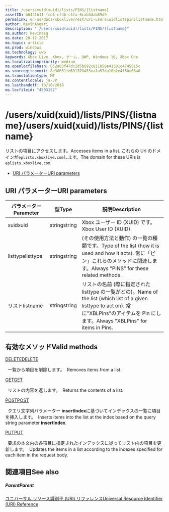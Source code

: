 ```yaml
---
title: /users/xuid(xuid)/lists/PINS/{listname}
assetID: b6421b11-fcd1-cfdb-c1fa-6cab3dab89d9
permalink: en-us/docs/xboxlive/rest/uri-usersxuidlistspinslistname.html
author: KevinAsgari
description: " /users/xuid(xuid)/lists/PINS/{listname}"
ms.author: kevinasg
ms.date: 20-12-2017
ms.topic: article
ms.prod: windows
ms.technology: uwp
keywords: Xbox Live, Xbox, ゲーム, UWP, Windows 10, Xbox One
ms.localizationpriority: medium
ms.openlocfilehash: 052a83f47dc2d5b692c811850e41381c4745815c
ms.sourcegitcommit: 8e30651fd691378455ea1a57da10b2e4f50e66a0
ms.translationtype: MT
ms.contentlocale: ja-JP
ms.lasthandoff: 10/10/2018
ms.locfileid: "4503152"
---
```

# <a name="usersxuidxuidlistspinslistname"></a><span data-ttu-id="09056-104">/users/xuid(xuid)/lists/PINS/{listname}</span><span class="sxs-lookup"><span data-stu-id="09056-104">/users/xuid(xuid)/lists/PINS/{listname}</span></span>
<span data-ttu-id="09056-105">リストの項目にアクセスします。</span><span class="sxs-lookup"><span data-stu-id="09056-105">Accesses items in a list.</span></span> <span data-ttu-id="09056-106">これらの Uri のドメインが`eplists.xboxlive.com`します。</span><span class="sxs-lookup"><span data-stu-id="09056-106">The domain for these URIs is `eplists.xboxlive.com`.</span></span>
 
  * [<span data-ttu-id="09056-107">URI パラメーター</span><span class="sxs-lookup"><span data-stu-id="09056-107">URI parameters</span></span>](#ID4EV)
 
<a id="ID4EV"></a>

 
## <a name="uri-parameters"></a><span data-ttu-id="09056-108">URI パラメーター</span><span class="sxs-lookup"><span data-stu-id="09056-108">URI parameters</span></span>
 
| <span data-ttu-id="09056-109">パラメーター</span><span class="sxs-lookup"><span data-stu-id="09056-109">Parameter</span></span>| <span data-ttu-id="09056-110">型</span><span class="sxs-lookup"><span data-stu-id="09056-110">Type</span></span>| <span data-ttu-id="09056-111">説明</span><span class="sxs-lookup"><span data-stu-id="09056-111">Description</span></span>| 
| --- | --- | --- | 
| <span data-ttu-id="09056-112">xuid</span><span class="sxs-lookup"><span data-stu-id="09056-112">xuid</span></span>| <span data-ttu-id="09056-113">string</span><span class="sxs-lookup"><span data-stu-id="09056-113">string</span></span>| <span data-ttu-id="09056-114">Xbox ユーザー ID (XUID) です。</span><span class="sxs-lookup"><span data-stu-id="09056-114">Xbox User ID (XUID).</span></span>| 
| <span data-ttu-id="09056-115">listtype</span><span class="sxs-lookup"><span data-stu-id="09056-115">listtype</span></span>| <span data-ttu-id="09056-116">string</span><span class="sxs-lookup"><span data-stu-id="09056-116">string</span></span>| <span data-ttu-id="09056-117">(その使用方法と動作) の一覧の種類です。</span><span class="sxs-lookup"><span data-stu-id="09056-117">Type of the list (how it is used and how it acts).</span></span> <span data-ttu-id="09056-118">常に「ピン」これらのメソッドに関連します。</span><span class="sxs-lookup"><span data-stu-id="09056-118">Always "PINS" for these related methods.</span></span>| 
| <span data-ttu-id="09056-119">リスト</span><span class="sxs-lookup"><span data-stu-id="09056-119">listname</span></span>| <span data-ttu-id="09056-120">string</span><span class="sxs-lookup"><span data-stu-id="09056-120">string</span></span>| <span data-ttu-id="09056-121">リストの名前 (際に指定された listtype の一覧がどの)。</span><span class="sxs-lookup"><span data-stu-id="09056-121">Name of the list (which list of a given listtype to act on).</span></span> <span data-ttu-id="09056-122">常に"XBLPins"のアイテムを Pin にします。</span><span class="sxs-lookup"><span data-stu-id="09056-122">Always "XBLPins" for items in Pins.</span></span>| 
  
<a id="ID4EGC"></a>

 
## <a name="valid-methods"></a><span data-ttu-id="09056-123">有効なメソッド</span><span class="sxs-lookup"><span data-stu-id="09056-123">Valid methods</span></span>

[<span data-ttu-id="09056-124">DELETE</span><span class="sxs-lookup"><span data-stu-id="09056-124">DELETE</span></span>](uri-usersxuidlistspinslistnamedelete.md)

<span data-ttu-id="09056-125">&nbsp;&nbsp;一覧から項目を削除します。</span><span class="sxs-lookup"><span data-stu-id="09056-125">&nbsp;&nbsp;Removes items from a list.</span></span>

[<span data-ttu-id="09056-126">GET</span><span class="sxs-lookup"><span data-stu-id="09056-126">GET</span></span>](uri-usersxuidlistspinslistnameget.md)

<span data-ttu-id="09056-127">&nbsp;&nbsp;リストの内容を返します。</span><span class="sxs-lookup"><span data-stu-id="09056-127">&nbsp;&nbsp;Returns the contents of a list.</span></span>

[<span data-ttu-id="09056-128">POST</span><span class="sxs-lookup"><span data-stu-id="09056-128">POST</span></span>](uri-usersxuidlistspinslistnamepost.md)

<span data-ttu-id="09056-129">&nbsp;&nbsp;クエリ文字列パラメーター **insertIndex**に基づいてインデックスの一覧に項目を挿入します。</span><span class="sxs-lookup"><span data-stu-id="09056-129">&nbsp;&nbsp;Inserts items into the list at the index based on the query string parameter **insertIndex**.</span></span>

[<span data-ttu-id="09056-130">PUT</span><span class="sxs-lookup"><span data-stu-id="09056-130">PUT</span></span>](uri-usersxuidlistspinslistnameput.md)

<span data-ttu-id="09056-131">&nbsp;&nbsp;要求の本文内の各項目に指定されたインデックスに従ってリスト内の項目を更新します。</span><span class="sxs-lookup"><span data-stu-id="09056-131">&nbsp;&nbsp;Updates the items in a list according to the indexes specified for each item in the request body.</span></span>
 
<a id="ID4EZC"></a>

 
## <a name="see-also"></a><span data-ttu-id="09056-132">関連項目</span><span class="sxs-lookup"><span data-stu-id="09056-132">See also</span></span>
 
<a id="ID4E2C"></a>

 
##### <a name="parent"></a><span data-ttu-id="09056-133">Parent</span><span class="sxs-lookup"><span data-stu-id="09056-133">Parent</span></span> 

[<span data-ttu-id="09056-134">ユニバーサル リソース識別子 (URI) リファレンス</span><span class="sxs-lookup"><span data-stu-id="09056-134">Universal Resource Identifier (URI) Reference</span></span>](../atoc-xboxlivews-reference-uris.md)

   